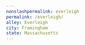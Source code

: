 ```yaml
---
﻿nonslashpermalink: everleigh
permalink: /everleigh/
alley: Everleigh
city: Framingham
state: Massachusetts
---
```

